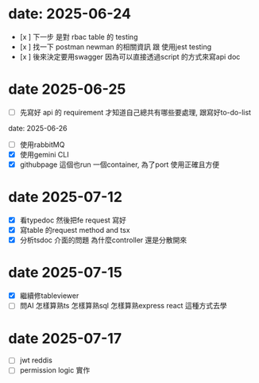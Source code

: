 # date: 2025-06-24

- [x ] 下一步 是對 rbac table 的 testing
- [x ] 找一下 postman newman 的相關資訊 跟 使用jest testing
- [x ] 後來決定要用swagger 因為可以直接透過script 的方式來寫api doc

# date 2025-06-25

- [ ] 先寫好 api 的 requirement 才知道自己總共有哪些要處理, 跟寫好to-do-list

date: 2025-06-26

- [ ] 使用rabbitMQ
- [x] 使用gemini CLI
- [x] githubpage 這個也run 一個container, 為了port 使用正確且方便

# date 2025-07-12
- [x] 看typedoc 然後把fe request 寫好
- [x] 寫table 的request method and tsx
- [x] 分析tsdoc 介面的問題 為什麼controller 還是分散開來

# date 2025-07-15
- [x] 繼續修tableviewer
- [ ] 問AI 怎樣算熟ts 怎樣算熟sql 怎樣算熟express react 這種方式去學

# date 2025-07-17
- [ ] jwt reddis
- [ ] permission logic 實作
